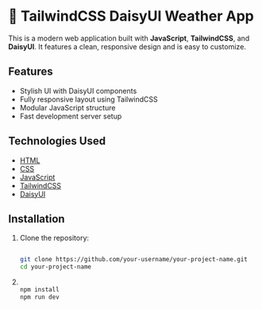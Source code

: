 # 🌼 TailwindCSS DaisyUI Weather App

This is a modern web application built with **JavaScript**, **TailwindCSS**, and **DaisyUI**.
It features a clean, responsive design and is easy to customize.

## Features

- Stylish UI with DaisyUI components
- Fully responsive layout using TailwindCSS
- Modular JavaScript structure
- Fast development server setup

## Technologies Used

- [HTML](https://www.w3schools.com/html/default.asp)
- [CSS](https://www.w3schools.com/css/default.asp)
- [JavaScript](https://developer.mozilla.org/en-US/docs/Web/JavaScript)
- [TailwindCSS](https://tailwindcss.com/)
- [DaisyUI](https://daisyui.com/)

## Installation

1. Clone the repository:

   ```bash

   git clone https://github.com/your-username/your-project-name.git
   cd your-project-name

   ```

1. ```bash

   npm install
   npm run dev

   ```
